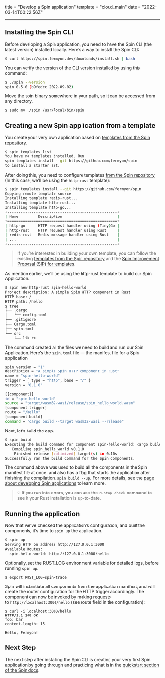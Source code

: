 title = "Develop a Spin application"
template = "cloud_main"
date = "2022-03-14T00:22:56Z"

---

## Installing the Spin CLI

Before developing a Spin application, you need to have the Spin CLI (the latest version) installed locally. Here’s a way to install the Spin CLI:

```bash
$ curl https://spin.fermyon.dev/downloads/install.sh | bash
```

You can verify the version of the CLI version installed by using this command:

```bash
$ ./spin --version
spin 0.5.0 (b9fedcc 2022-09-02)
```

Move the spin binary somewhere in your path, so it can be accessed from any directory.

```bash
$ sudo mv ./spin /usr/local/bin/spin
```

## ****Creating a new Spin application from a template****

You create your very own application based on [templates from the Spin repository](https://github.com/fermyon/spin/tree/main/templates).

```bash
$ spin templates list
You have no templates installed. Run
spin templates install --git https://github.com/fermyon/spin
to install a starter set.
```

After doing this, you need to configure templates [from the Spin repository](https://github.com/fermyon/spin/tree/main/templates) (In this case, we’ll be using the `http-rust` template):

```bash
$ spin templates install --git https://github.com/fermyon/spin
Copying remote template source
Installing template redis-rust...
Installing template http-rust...
Installing template http-go...
+--------------------------------------------------+
| Name         Description                         |
+==================================================+
| http-go      HTTP request handler using (Tiny)Go |
| http-rust    HTTP request handler using Rust     |
| redis-rust   Redis message handler using Rust    |
| ...                                              |
+--------------------------------------------------+
```

> If you’re interested in building your own template, you can follow the existing [templates from the Spin repository](https://github.com/fermyon/spin/tree/main/templates) and the [Spin Improvement Proposal (SIP) for templates](https://github.com/fermyon/spin/pull/273).
> 

As mention earlier, we’ll be using the http-rust template to build our Spin Application.

```bash
$ spin new http-rust spin-hello-world
Project description: A simple Spin HTTP component in Rust
HTTP base: /
HTTP path: /hello
$ tree
├── .cargo
│   └── config.toml
├── .gitignore
├── Cargo.toml
├── spin.toml
└── src
    └── lib.rs
```

The command created all the files we need to build and run our Spin Application. Here’s the `spin.toml` file — the manifest file for a Spin application:

```bash
spin_version = "1"
description = "A simple Spin HTTP component in Rust"
name = "spin-hello-world"
trigger = { type = "http", base = "/" }
version = "0.1.0"

[[component]]
id = "spin-hello-world"
source = "target/wasm32-wasi/release/spin_hello_world.wasm"
[component.trigger]
route = "/hello"
[component.build]
command = "cargo build --target wasm32-wasi --release"
```

Next, let’s build the app.

```bash
$ spin build
Executing the build command for component spin-hello-world: cargo build --target wasm32-wasi --release
   Compiling spin_hello_world v0.1.0
    Finished release [optimized] target(s) in 0.10s
Successfully ran the build command for the Spin components.
```

The command above was used to build all the components in the Spin manifest file at once. and also has a flag that starts the application after finishing the compilation, `spin build --up`. For more details, see the [page about developing Spin applications](https://spin.fermyon.dev/developing) to learn more.


> 💡 If you run into errors, you can use the `rustup-check` command to see if your Rust installation is up-to-date.


## Running the application

Now that we’ve checked the application’s configuration, and built the components, it’s time to `spin up` the application.

```bash
$ spin up
Serving HTTP on address http://127.0.0.1:3000
Available Routes:
  spin-hello-world: http://127.0.0.1:3000/hello
```

Optionally, set the RUST_LOG environment variable for detailed logs, before running `spin up`.

```
$ export RUST_LOG=spin=trace
```

Spin will instantiate all components from the application manifest, and will create the router configuration for the HTTP trigger accordingly. The component can now be invoked by making requests to `http://localhost:3000/hello` (see route field in the configuration):

```
$ curl -i localhost:3000/hello
HTTP/1.1 200 OK
foo: bar
content-length: 15

Hello, Fermyon!
```

## Next Step

The next step after installing the Spin CLI is creating your very first Spin application by going through and practicing what is in the [quickstart section of the Spin docs](/cloud/deploy).